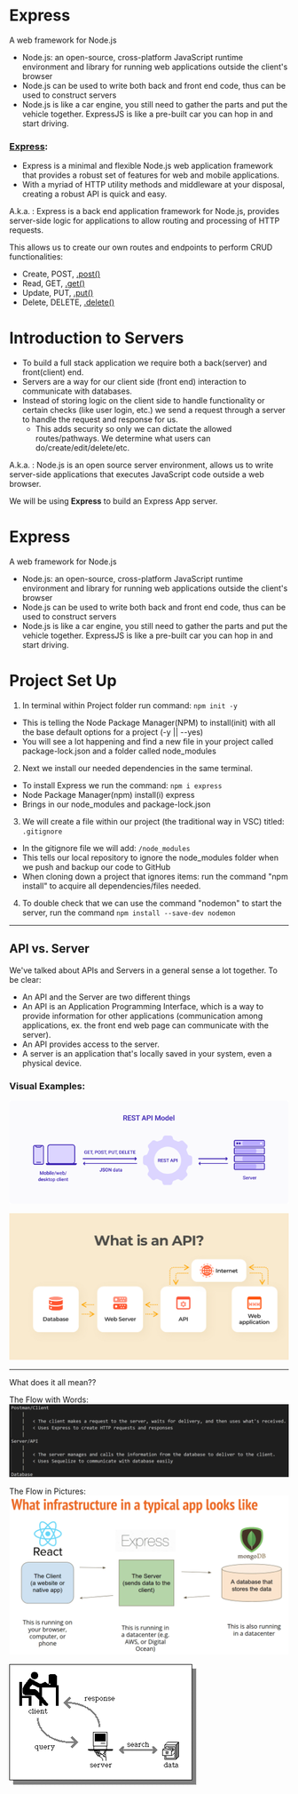 # Express

A web framework for Node.js

- Node.js: an open-source, cross-platform JavaScript runtime environment and library for running web applications outside the client's browser
- Node.js can be used to write both back and front end code, thus can be used to construct servers
- Node.js is like a car engine, you still need to gather the parts and put the vehicle together. ExpressJS is like a pre-built car you can hop in and start driving.
### [Express](https://expressjs.com/):

- Express is a minimal and flexible Node.js web application framework that provides a robust set of features for web and mobile applications.
- With a myriad of HTTP utility methods and middleware at your disposal, creating a robust API is quick and easy.

A.k.a. : Express is a back end application framework for Node.js, provides server-side logic for applications to allow
routing and processing of HTTP requests.

This allows us to create our own routes and endpoints to perform CRUD functionalities:

- Create, POST, [.post()](https://expressjs.com/en/4x/api.html#app.post.method)
- Read, GET, [.get()](https://expressjs.com/en/4x/api.html#app.get)
- Update, PUT, [.put()](https://expressjs.com/en/4x/api.html#app.put.method)
- Delete, DELETE, [.delete()](https://expressjs.com/en/4x/api.html#app.delete.method)


# Introduction to Servers

- To build a full stack application we require both a back(server) and front(client) end.
- Servers are a way for our client side (front end) interaction to communicate with databases.
- Instead of storing logic on the client side to handle functionality or certain checks (like user login, etc.) we send a request through a server to handle the request and response for us.
  - This adds security so only we can dictate the allowed routes/pathways. We determine what users can do/create/edit/delete/etc.

A.k.a. : Node.js is an open source server environment, allows us to write server-side applications that executes JavaScript code outside a web browser.

We will be using **Express** to build an Express App server.

# Express

<!-- ![A simple flow image.](./assets/Software%20Flow.png) -->
A web framework for Node.js

- Node.js: an open-source, cross-platform JavaScript runtime environment and library for running web applications outside the client's browser
- Node.js can be used to write both back and front end code, thus can be used to construct servers
- Node.js is like a car engine, you still need to gather the parts and put the vehicle together. ExpressJS is like a pre-built car you can hop in and start driving.

# Project Set Up

1. In terminal within Project folder run command: `npm init -y`

- This is telling the Node Package Manager(NPM) to install(init) with all the base default options for a project (-y || --yes)
- You will see a lot happening and find a new file in your project called package-lock.json and a folder called node_modules

2. Next we install our needed dependencies in the same terminal.

- To install Express we run the command: `npm i express`
- Node Package Manager(npm) install(i) express
- Brings in our node_modules and package-lock.json

3. We will create a file within our project (the traditional way in VSC) titled: `.gitignore`

- In the gitignore file we will add: `/node_modules`
- This tells our local repository to ignore the node_modules folder when we push and backup our code to GitHub
- When cloning down a project that ignores items: run the command "npm install" to acquire all dependencies/files needed.

4. To double check that we can use the command "nodemon" to start the server, run the command `npm install --save-dev nodemon`
---

## API vs. Server

We've talked about APIs and Servers in a general sense a lot together.
To be clear:

- An API and the Server are two different things
- An API is an Application Programming Interface, which is a way to provide information for other applications (communication among applications, ex. the front end web page can communicate with the server).
- An API provides access to the server.
- A server is an application that's locally saved in your system, even a physical device.

### Visual Examples:

![Example 1](./assets/rest-api-model.png)

![Example 2](./assets/API.png)

---

What does it all mean??

The Flow with Words:
![Written description of what's happening with the dataflow/infrastructure.](./assets/flow.PNG)

The Flow in Pictures:
![The exact full stack flow and infrastructure we will use in class.](./assets/Full%20Stack%20Infrastructure.png)

![A simple flow image.](./assets/Software%20Flow.png)

